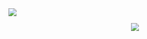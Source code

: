 <img src="https://Welcome my GitHub!/api?type=transparent&color=%23f8cbc5&height=300&section=header&text=capsule%20render&fontSize=70" />

<p align="center">
  <img src="https://i.pinimg.com/originals/70/37/d4/7037d478852af21357f038fac2d2e9f6.gif">
</p>

